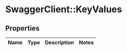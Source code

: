 # SwaggerClient::KeyValues

## Properties
Name | Type | Description | Notes
------------ | ------------- | ------------- | -------------


